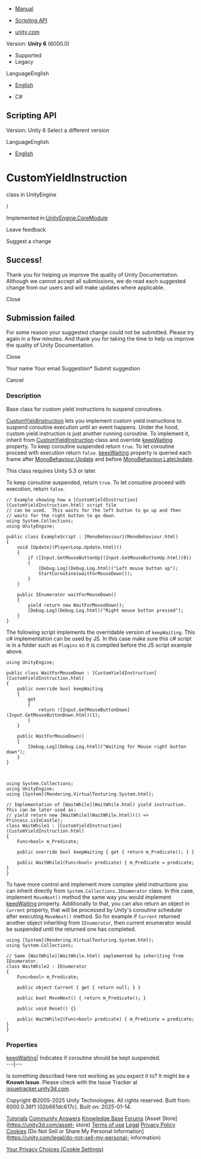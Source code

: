 [ ]()

  * [Manual](../Manual/index.html)
  * [Scripting API](../ScriptReference/index.html)

  * [unity.com](https://unity.com/)

Version: **Unity 6** (6000.0)

  * Supported
  * Legacy

LanguageEnglish

  * [English]()

  * C#

[ ](https://docs.unity3d.com)

## Scripting API

Version: Unity 6 Select a different version

LanguageEnglish

  * [English]()

# CustomYieldInstruction

class in UnityEngine

/

Implemented in:[UnityEngine.CoreModule](UnityEngine.CoreModule.html)

Leave feedback

Suggest a change

## Success!

Thank you for helping us improve the quality of Unity Documentation. Although
we cannot accept all submissions, we do read each suggested change from our
users and will make updates where applicable.

Close

## Submission failed

For some reason your suggested change could not be submitted. Please <a>try
again</a> in a few minutes. And thank you for taking the time to help us
improve the quality of Unity Documentation.

Close

Your name Your email Suggestion* Submit suggestion

Cancel

[ ]()

### Description

Base class for custom yield instructions to suspend coroutines.

[CustomYieldInstruction](CustomYieldInstruction.html) lets you implement
custom yield instructions to suspend coroutine execution until an event
happens. Under the hood, custom yield instruction is just another running
coroutine. To implement it, inherit from
[CustomYieldInstruction](CustomYieldInstruction.html) class and override
[keepWaiting](CustomYieldInstruction-keepWaiting.html) property. To keep
coroutine suspended return `true`. To let coroutine proceed with execution
return `false`. [keepWaiting](CustomYieldInstruction-keepWaiting.html)
property is queried each frame after
[MonoBehaviour.Update](MonoBehaviour.Update.html) and before
[MonoBehaviour.LateUpdate](MonoBehaviour.LateUpdate.html).  
  
This class requires Unity 5.3 or later.  
  
To keep coroutine suspended, return `true`. To let coroutine proceed with
execution, return `false`.

    
    
    // Example showing how a [CustomYieldInstruction](CustomYieldInstruction.html) script file
    // can be used.  This waits for the left button to go up and then
    // waits for the right button to go down.
    using System.Collections;
    using UnityEngine;  
      
    public class ExampleScript : [MonoBehaviour](MonoBehaviour.html)
    {
        void [Update](PlayerLoop.Update.html)()
        {
            if ([Input.GetMouseButtonUp](Input.GetMouseButtonUp.html)(0))
            {
                [Debug.Log](Debug.Log.html)("Left mouse button up");
                StartCoroutine(waitForMouseDown());
            }
        }  
      
        public IEnumerator waitForMouseDown()
        {
            yield return new WaitForMouseDown();
            [Debug.Log](Debug.Log.html)("Right mouse button pressed");
        }
    }
    

The following script implements the overridable version of `keepWaiting`. This
c# implementation can be used by JS. In this case make sure this c# script is
in a folder such as `Plugins` so it is compiled before the JS script example
above.

    
    
    using UnityEngine;  
      
    public class WaitForMouseDown : [CustomYieldInstruction](CustomYieldInstruction.html)
    {
        public override bool keepWaiting
        {
            get
            {
                return ![Input.GetMouseButtonDown](Input.GetMouseButtonDown.html)(1);
            }
        }  
      
        public WaitForMouseDown()
        {
            [Debug.Log](Debug.Log.html)("Waiting for Mouse right button down");
        }
    }
    
    
    
    using System.Collections;
    using UnityEngine;
    using [System](Rendering.VirtualTexturing.System.html);  
      
    // Implementation of [WaitWhile](WaitWhile.html) yield instruction. This can be later used as:
    // yield return new [WaitWhile](WaitWhile.html)(() => Princess.isInCastle);
    class WaitWhile1 : [CustomYieldInstruction](CustomYieldInstruction.html)
    {
        Func<bool> m_Predicate;  
      
        public override bool keepWaiting { get { return m_Predicate(); } }  
      
        public WaitWhile1(Func<bool> predicate) { m_Predicate = predicate; }
    }
    

To have more control and implement more complex yield instructions you can
inherit directly from `System.Collections.IEnumerator` class. In this case,
implement `MoveNext()` method the same way you would implement
[keepWaiting](CustomYieldInstruction-keepWaiting.html) property. Additionally
to that, you can also return an object in `Current` property, that will be
processed by Unity's coroutine scheduler after executing `MoveNext()` method.
So for example if `Current` returned another object inheriting from
`IEnumerator`, then current enumerator would be suspended until the returned
one has completed.

    
    
    using [System](Rendering.VirtualTexturing.System.html);
    using System.Collections;  
      
    // Same [WaitWhile](WaitWhile.html) implemented by inheriting from IEnumerator.
    class WaitWhile2 : IEnumerator
    {
        Func<bool> m_Predicate;  
      
        public object Current { get { return null; } }  
      
        public bool MoveNext() { return m_Predicate(); }  
      
        public void Reset() {}  
      
        public WaitWhile2(Func<bool> predicate) { m_Predicate = predicate; }
    }
    

### Properties

[keepWaiting](CustomYieldInstruction-keepWaiting.html)| Indicates if coroutine
should be kept suspended.  
---|---  
  
Is something described here not working as you expect it to? It might be a
**Known Issue**. Please check with the Issue Tracker at
[issuetracker.unity3d.com](https://issuetracker.unity3d.com).

Copyright ©2005-2025 Unity Technologies. All rights reserved. Built from:
6000.0.36f1 (02b661dc617c). Built on: 2025-01-14.

[Tutorials](https://unity3d.com/learn) [Community
Answers](https://answers.unity3d.com) [Knowledge
Base](https://support.unity3d.com/hc/en-us)
[Forums](https://forum.unity3d.com) [Asset Store](https://unity3d.com/asset-
store) [Terms of use](https://docs.unity3d.com/Manual/TermsOfUse.html)
[Legal](https://unity.com/legal) [Privacy
Policy](https://unity.com/legal/privacy-policy)
[Cookies](https://unity.com/legal/cookie-policy) [Do Not Sell or Share My
Personal Information](https://unity.com/legal/do-not-sell-my-personal-
information)

[Your Privacy Choices (Cookie Settings)](javascript:void\(0\);)

